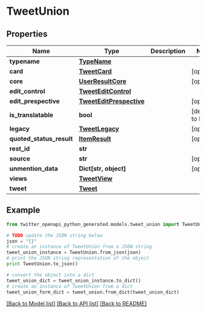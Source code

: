 # TweetUnion


## Properties
Name | Type | Description | Notes
------------ | ------------- | ------------- | -------------
**typename** | [**TypeName**](TypeName.md) |  | 
**card** | [**TweetCard**](TweetCard.md) |  | [optional] 
**core** | [**UserResultCore**](UserResultCore.md) |  | [optional] 
**edit_control** | [**TweetEditControl**](TweetEditControl.md) |  | 
**edit_prespective** | [**TweetEditPrespective**](TweetEditPrespective.md) |  | [optional] 
**is_translatable** | **bool** |  | [default to False]
**legacy** | [**TweetLegacy**](TweetLegacy.md) |  | [optional] 
**quoted_status_result** | [**ItemResult**](ItemResult.md) |  | [optional] 
**rest_id** | **str** |  | 
**source** | **str** |  | [optional] 
**unmention_data** | **Dict[str, object]** |  | [optional] 
**views** | [**TweetView**](TweetView.md) |  | 
**tweet** | [**Tweet**](Tweet.md) |  | 

## Example

```python
from twitter_openapi_python_generated.models.tweet_union import TweetUnion

# TODO update the JSON string below
json = "{}"
# create an instance of TweetUnion from a JSON string
tweet_union_instance = TweetUnion.from_json(json)
# print the JSON string representation of the object
print TweetUnion.to_json()

# convert the object into a dict
tweet_union_dict = tweet_union_instance.to_dict()
# create an instance of TweetUnion from a dict
tweet_union_form_dict = tweet_union.from_dict(tweet_union_dict)
```
[[Back to Model list]](../README.md#documentation-for-models) [[Back to API list]](../README.md#documentation-for-api-endpoints) [[Back to README]](../README.md)



